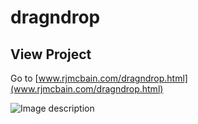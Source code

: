 # dragndrop

## View Project
Go to [www.rjmcbain.com/dragndrop.html](www.rjmcbain.com/dragndrop.html)

![Image description](https://i.imgur.com/TeiYQOH.png)
